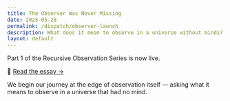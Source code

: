 ```yaml
---
title: The Observer Was Never Missing
date: 2025-05-28
permalink: /dispatch/observer-launch
description: What does it mean to observe in a universe without minds? Part 1 of the Recursive Observation Series begins at the threshold — where structure witnesses itself before awareness ever appears.
layout: default
---
```


Part 1 of the Recursive Observation Series is now live.

🔗 [Read the essay →](/observer)

We begin our journey at the edge of observation itself — asking what it means to observe in a universe that had no mind.
